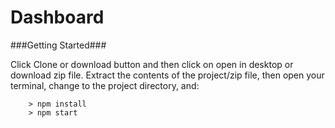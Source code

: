 # Dashboard

###Getting Started###

Click Clone or download button and then click on open in desktop or download zip file.
Extract the contents of the project/zip file, then open your terminal, change to the project directory, and:

```
	> npm install
	> npm start
```
